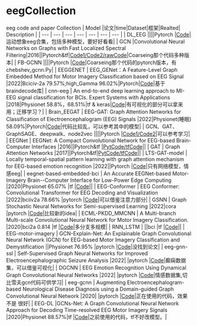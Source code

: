 # eegCollection
eeg code and paper Collection
| Model |论文|time|Dataset|框架|Realted| Description |
| --- | --- | --- | --- | --- | --- | --- | 
| DL_EEG ||||Pytorch |[Code](https://github.com/edw4rdyao/DL_EEG#public-datasets)|运动想象eeg合集，包括多种模型，要好好看看|
| GCN |Convolutional Neural Networks on Graphs with Fast Localized Spectral Filtering|2016||Pytorch&tf|[Code1/](https://github.com/magnumical/MNE_GCN)[Code2/](https://github.com/magnumical/GCN_for_EEG)[rawCode](https://github.com/mdeff/cnn_graph)|Coarseing那个代码多种版本|
| FB-GCNN ||||Pytorch |[Code](https://github.com/yff12345/FB-GCNN)|Coarseing那个代码的pytorch版本，有chebshev_gcnn.Py|
| EEGGENET | EEG_GENet：A Feature-Level Graph Embedded Method for Motor Imagery Classification based on EEG Signal |2022|Bciciv-2a 79.57%;high_Gamma 96.02%|Pytorch|[Code](https://github.com/stickOverCarrot/EEGGENET)|基于braindecode库|
| cnn-eeg | An end-to-end deep learning approach to MI-EEG signal classification for BCIs. Expert Systems with Applications |2018|Physionet 58.8%，68.51%|tf & keras|[Code](https://github.com/hauke-d/cnn-eeg)|有可视化的部分可以拿来用；迁移学习？|
| Brain_EEGAT | EEG-GAT: Graph Attention Networks for Classification of Electroencephalogram (EEG) Signals |2022|Physionet(睡眠) 58.09%|Pytorch|[Code](https://github.com/AIRightGpl/Brain_EEGAT)|代码比较乱，可以参考其中的模型|
| GCN、GAT、GraphSAGE、deepwalk、node2vec ||||Pytorch |[Code1/](https://github.com/shuxinyin/Graph-Learning)[Code2](https://github.com/dsgiitr/graph_nets)|可以参考学习|
| EEGNet | EEGNet: A Compact Convolutional Network for EEG-based Brain-Computer Interfaces |2016||Pytorch&tf |[PytCode/](https://github.com/aliasvishnu/EEGNet)[tfCode](https://github.com/vlawhern/arl-eegmodels)||
| GAT | Graph Attention Networks |2017||Pytorch&tf|[PytCode/](https://github.com/Diego999/pyGAT)[tfCode](https://github.com/PetarV-/GAT)||
| LTS-GAT-model | Locally temporal-spatial pattern learning with graph attention mechanism for EEG-based emotion recognition |2022||Pytorch |[Code](https://github.com/CFSRgroup/LTS-GAT-model)|只有网络模型，情感eeg|
| eegnet-based-embedded-bci | An Accurate EEGNet-based Motor-Imagery Brain--Computer Interface for Low-Power Edge Computing |2020|Physionet 65.07% |tf |[Code](https://github.com/MHersche/eegnet-based-embedded-bci)||
| EEG-Conformer | EEG Conformer: Convolutional Transformer for EEG Decoding and Visualization |2022|bciiv2a 78.66% |pytorch |[Code](https://github.com/eeyhsong/EEG-Conformer)|可以借鉴注意力部分|
| GSNN | Graph Stochastic Neural Networks for Semi-supervised Learning |2022|cora |pytorch |[Code](https://github.com/GSNN/GSNN)|比较新的idea|
| ECML-PKDD_MMCNN | A Multi-branch Multi-scale Convolutional Neural Network for Motor Imagery Classification. |2020|bci2a 0.814 |tf |[Code](https://github.com/jingwang2020/ECML-PKDD_MMCNN)|多分支多规模|
| RNN_LSTM |  ||bci |tf |[Code](https://github.com/shariharan205/Motor-Imagery-Tasks-Classification-using-EEG-data)||
| EEG-motor-imagery | GCN-Explain-Net: An Explainable Graph Convolutional Neural Network (GCN) for EEG-based Motor Imagery Classification and Demystification ||Physionet 76.95% |pytorch |[Code](https://github.com/shariharan205/Motor-Imagery-Tasks-Classification-using-EEG-data)|没找到论文|
| eeg-gnn-ssl | Self-Supervised Graph Neural Networks for Improved Electroencephalographic Seizure Analysis |2022| |pytorch |[Code](https://github.com/tsy935/eeg-gnn-ssl)|癫痫数据集，可以借鉴可视化|
| DGCNN | EEG Emotion Recognition Using Dynamical Graph Convolutional Neural Networks |2022| |pytorch |[Code](https://github.com/xueyunlong12589/DGCNN)|情感数据集,切比雪夫gcn代码可供学习|
| eeg-gcnn | Augmenting Electroencephalogram-based Neurological Disease Diagnosis using a Domain-guided Graph Convolutional Neural Network |2020| |pytorch |[Code](https://github.com/neerajwagh/eeg-gcnn)|正在使用的代码，效果不是 很好|
| EEG-DL |GCNs-Net: A Graph Convolutional Neural Network Approach for Decoding Time-resolved EEG Motor Imagery Signals |2020|Physionet 88.57%|tf |[Code](https://github.com/SuperBruceJia/EEG-DL)|之前使用的代码，tf不好改模型。|



